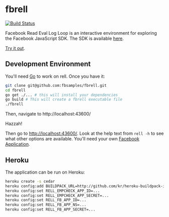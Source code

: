 # fbrell

[![Build Status](https://secure.travis-ci.org/fbsamples/fbrell.svg)](https://travis-ci.org/fbsamples/fbrell)

Facebook Read Eval Log Loop is an interactive environment for exploring the
Facebook JavaScript SDK. The SDK is available
[here](https://developers.facebook.com/docs/reference/javascript/).

[Try it out](https://www.fbrell.com/examples/).

## Development Environment

You'll need [Go](https://golang.org/) to work on rell. Once you have it:

```bash
git clone git@github.com:fbsamples/fbrell.git
cd fbrell
go get ./... # this will install your dependencies
go build # This will create a fbrell executable file
./fbrell
```

Then, navigate to http://localhost:43600/

Hazzah!

Then go to [http://localhost:43600/](http://localhost:43600/). Look at the help
text from `rell -h` to see what other options are available. You'll need your
own [Facebook Application](https://developers.facebook.com/).

## Heroku

The application can be run on Heroku:

```sh
heroku create -s cedar
heroku config:add BUILDPACK_URL=http://github.com/kr/heroku-buildpack-inline.git
heroku config:set RELL_EMPCHECK_APP_ID=...
heroku config:set RELL_EMPCHECK_APP_SECRET=...
heroku config:set RELL_FB_APP_ID=...
heroku config:set RELL_FB_APP_NS=...
heroku config:set RELL_FB_APP_SECRET=...
```
